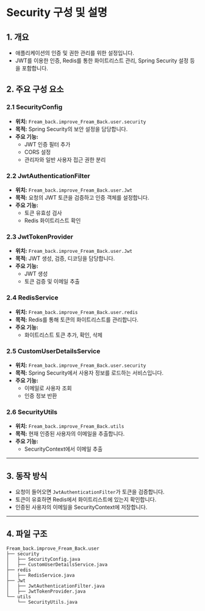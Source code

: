 # Security 구성 및 설명

## 1. 개요
- 애플리케이션의 인증 및 권한 관리를 위한 설정입니다.
- JWT를 이용한 인증, Redis를 통한 화이트리스트 관리, Spring Security 설정 등을 포함합니다.

## 2. 주요 구성 요소

### 2.1 SecurityConfig
- **위치:** `Fream_back.improve_Fream_Back.user.security`
- **목적:** Spring Security의 보안 설정을 담당합니다.
- **주요 기능:**
    - JWT 인증 필터 추가
    - CORS 설정
    - 관리자와 일반 사용자 접근 권한 분리

### 2.2 JwtAuthenticationFilter
- **위치:** `Fream_back.improve_Fream_Back.user.Jwt`
- **목적:** 요청의 JWT 토큰을 검증하고 인증 객체를 설정합니다.
- **주요 기능:**
    - 토큰 유효성 검사
    - Redis 화이트리스트 확인

### 2.3 JwtTokenProvider
- **위치:** `Fream_back.improve_Fream_Back.user.Jwt`
- **목적:** JWT 생성, 검증, 디코딩을 담당합니다.
- **주요 기능:**
    - JWT 생성
    - 토큰 검증 및 이메일 추출

### 2.4 RedisService
- **위치:** `Fream_back.improve_Fream_Back.user.redis`
- **목적:** Redis를 통해 토큰의 화이트리스트를 관리합니다.
- **주요 기능:**
    - 화이트리스트 토큰 추가, 확인, 삭제

### 2.5 CustomUserDetailsService
- **위치:** `Fream_back.improve_Fream_Back.user.security`
- **목적:** Spring Security에서 사용자 정보를 로드하는 서비스입니다.
- **주요 기능:**
    - 이메일로 사용자 조회
    - 인증 정보 반환

### 2.6 SecurityUtils
- **위치:** `Fream_back.improve_Fream_Back.utils`
- **목적:** 현재 인증된 사용자의 이메일을 추출합니다.
- **주요 기능:**
    - SecurityContext에서 이메일 추출

---

## 3. 동작 방식
- 요청이 들어오면 `JwtAuthenticationFilter`가 토큰을 검증합니다.
- 토큰이 유효하면 Redis에서 화이트리스트에 있는지 확인합니다.
- 인증된 사용자의 이메일을 SecurityContext에 저장합니다.

---

## 4. 파일 구조
```plaintext
Fream_back.improve_Fream_Back.user
├── security
│   ├── SecurityConfig.java
│   ├── CustomUserDetailsService.java
├── redis
│   ├── RedisService.java
├── Jwt
│   ├── JwtAuthenticationFilter.java
│   ├── JwtTokenProvider.java
└── utils
    └── SecurityUtils.java
